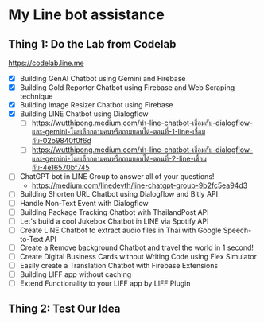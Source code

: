# My Line bot assistance

## Thing 1: Do the Lab from Codelab

<https://codelab.line.me>

- [x] Building GenAI Chatbot using Gemini and Firebase
- [x] Building Gold Reporter Chatbot using Firebase and Web Scraping technique
- [x] Building Image Resizer Chatbot using Firebase
- [x] Building LINE Chatbot using Dialogflow
  - [ ] <https://wutthipong.medium.com/ทำ-line-chatbot-เชื่อมกับ-dialogflow-และ-gemini-โดยเลือกถามคนหรือถามบอทได้-ตอนที่-1-line-เชื่อมกับ-02b9840f0f6d>
  - [ ] <https://wutthipong.medium.com/ทำ-line-chatbot-เชื่อมกับ-dialogflow-และ-gemini-โดยเลือกถามคนหรือถามบอทได้-ตอนที่-2-line-เชื่อมกับ-4e16570bf745>
- [ ] ChatGPT bot in LINE Group to answer all of your questions!
  - <https://medium.com/linedevth/line-chatgpt-group-9b2fc5ea94d3>
- [ ] Building Shorten URL Chatbot using Dialogflow and Bitly API
- [ ] Handle Non-Text Event with Dialogflow
- [ ] Building Package Tracking Chatbot with ThailandPost API
- [ ] Let's build a cool Jukebox Chatbot in LINE via Spotify API
- [ ] Create LINE Chatbot to extract audio files in Thai with Google Speech-to-Text API
- [ ] Create a Remove background Chatbot and travel the world in 1 second!
- [ ] Create Digital Business Cards without Writing Code using Flex Simulator
- [ ] Easily create a Translation Chatbot with Firebase Extensions
- [ ] Building LIFF app without caching
- [ ] Extend Functionality to your LIFF app by LIFF Plugin

## Thing 2: Test Our Idea
